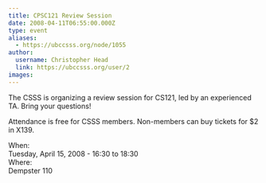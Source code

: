 ```yaml
---
title: CPSC121 Review Session 
date: 2008-04-11T06:55:00.000Z
type: event
aliases:
  - https://ubccsss.org/node/1055
author:
  username: Christopher Head
  link: https://ubccsss.org/user/2
images:
---
```


<div class="field field-name-body field-type-text-with-summary field-label-hidden"><div class="field-items"><div class="field-item even"><p>The CSSS is organizing a review session for CS121, led by an experienced TA. Bring your questions!</p>
<p>Attendance is free for CSSS members. Non-members can buy tickets for $2 in X139.</p>
</div></div></div><div class="field field-name-field-dates field-type-datetime field-label-above"><div class="field-label">When:&#xA0;</div><div class="field-items"><div class="field-item even"><span class="date-display-single">Tuesday, April 15, 2008 - <span class="date-display-range"><span class="date-display-start">16:30</span> to <span class="date-display-end">18:30</span></span></span></div></div></div><div class="field field-name-field-location field-type-text field-label-above"><div class="field-label">Where:&#xA0;</div><div class="field-items"><div class="field-item even">Dempster 110</div></div></div>    <footer>
          </footer>
